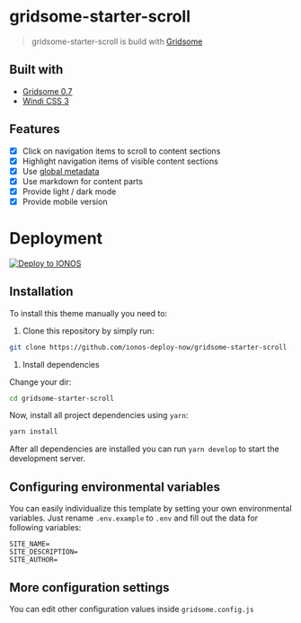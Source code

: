 # gridsome-starter-scroll

> gridsome-starter-scroll is build with [Gridsome](https://gridsome.org)

## Built with

- [Gridsome 0.7](https://gridsome.org/)
- [Windi CSS 3](https://windicss.org/)

## Features

- [x] Click on navigation items to scroll to content sections
- [x] Highlight navigation items of visible content sections 
- [x] Use [global metadata](https://gridsome.org/docs/config/#metadata)
- [x] Use markdown for content parts
- [x] Provide light / dark mode
- [x] Provide mobile version

# Deployment

[![Deploy to IONOS](https://images.ionos.space/deploy-now-icons/deploy-to-ionos-btn.svg)](https://ionos.space/setup?repo=https://github.com/ionos-deploy-now/gridsome-starter-scroll)

## Installation

To install this theme manually you need to:

1. Clone this repository by simply run:

```bash
git clone https://github.com/ionos-deploy-now/gridsome-starter-scroll
```

1. Install dependencies

Change your dir:

```bash
cd gridsome-starter-scroll
```

Now, install all project dependencies using `yarn`:

```bash
yarn install
```

After all dependencies are installed you can run `yarn develop` to start the development server.

## Configuring environmental variables

You can easily individualize this template by setting your own environmental variables. Just rename `.env.example` to `.env`
and fill out the data for following variables:

```dotenv
SITE_NAME=
SITE_DESCRIPTION=
SITE_AUTHOR=
```

## More configuration settings

You can edit other configuration values inside `gridsome.config.js`